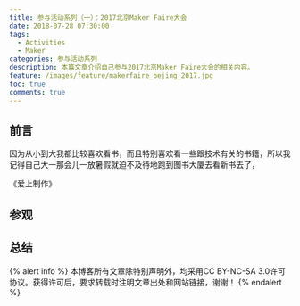 ```yaml
---
title: 参与活动系列（一）：2017北京Maker Faire大会
date: 2018-07-28 07:30:00
tags:
  - Activities
  - Maker
categories: 参与活动系列
description: 本篇文章介绍自己参与2017北京Maker Faire大会的相关内容。
feature: /images/feature/makerfaire_bejing_2017.jpg
toc: true
comments: true
---
```


## 前言

因为从小到大我都比较喜欢看书，而且特别喜欢看一些跟技术有关的书籍，所以我记得自己大一那会儿一放暑假就迫不及待地跑到图书大厦去看新书去了，

《爱上制作》

<!--more-->

## 参观



## 总结

{% alert info %}
本博客所有文章除特别声明外，均采用CC BY-NC-SA 3.0许可协议。获得许可后，要求转载时注明文章出处和网站链接，谢谢！
{% endalert %}
